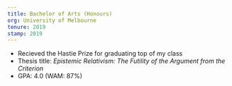 ```yaml
---
title: Bachelor of Arts (Honours)
org: University of Melbourne
tenure: 2019
stamp: 2019
---
```


- Recieved the Hastie Prize for graduating top of my class
- Thesis title: *Epistemic Relativism: The Futility of the Argument from the Criterion*
- GPA: 4.0 (WAM: 87%)
